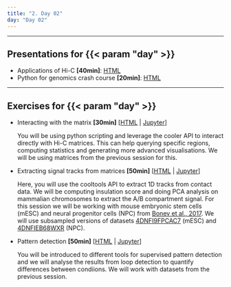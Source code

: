 ```yaml
---
title: "2. Day 02"
day: "Day 02"
---
```


---

## Presentations for {{< param "day" >}}

- Applications of Hi-C **\[40min\]**: [HTML](/{{<myPackageUrl>}}Presentations/day02/applications_hic.html)
- Python for genomics crash course **\[20min\]**: [HTML](/{{<myPackageUrl>}}Presentations/day02/python_syntax.html)

---

## Exercises for {{< param "day" >}}

- Interacting with the matrix **\[30min\]** [[HTML](/{{<myPackageUrl>}}Exercices/day02/matrix_interaction.html) | [Jupyter](/{{<myPackageUrl>}}Exercices/day02/matrix_interaction.ipynb)]

    You will be using python scripting and leverage the cooler API to interact directly with Hi-C matrices. This can help querying specific regions, computing statistics and generating more advanced visualisations. We will be using matrices from the previous session for this.

- Extracting signal tracks from matrices **\[50min\]** [[HTML](/{{<myPackageUrl>}}Exercices/day02/signal_tracks.html) | [Jupyter](/{{<myPackageUrl>}}Exercices/day02/signal_tracks.ipynb)]

    Here, you will use the cooltools API to extract 1D tracks from contact data. We will be computing insulation score and doing PCA analysis on mammalian chromosomes to extract the A/B compartment signal. For this session we will be working with mouse embryonic stem cells (mESC) and neural progenitor cells (NPC) from [Bonev et al., 2017](https://pubmed.ncbi.nlm.nih.gov/29053968/). We will use subsampled versions of datasets [4DNFI9FPCAC7](https://data.4dnucleome.org/files-processed/4DNFI9FPCAC7/) (mESC) and [4DNFIEB68WXR](https://data.4dnucleome.org/files-processed/4DNFIEB68WXR/) (NPC).

- Pattern detection **[50min\]** [[HTML](/{{<myPackageUrl>}}Exercices/day02/detection.html) | [Jupyter](/{{<myPackageUrl>}}Exercices/day02/detection.ipynb)]

    You will be introduced to different tools for supervised pattern detection and we will analyse the results from loop detection to quantify differences between condiions. We will work with datasets from the previous session.

